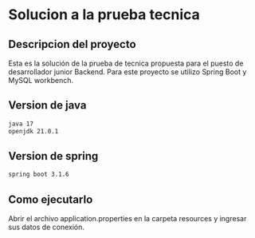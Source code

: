 # Solucion a la prueba tecnica

## Descripcion del proyecto
Esta es la solución de la prueba de tecnica propuesta para el puesto de desarrollador junior Backend.
Para este proyecto se utilizo Spring Boot y MySQL workbench.

## Version de java
```bash
java 17
openjdk 21.0.1
```
## Version de spring
```bash
spring boot 3.1.6
```
## Como ejecutarlo

Abrir el archivo application.properties en la carpeta resources y ingresar sus datos de conexión.

